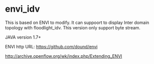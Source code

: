 envi_idv
========
This is based on ENVI to modify. It can suppoort to display Inter domain topology with floodlight_idv. This version only support byte stream.

JAVA version 1.7+


ENVI http URL:
https://github.com/dound/envi

http://archive.openflow.org/wk/index.php/Extending_ENVI
